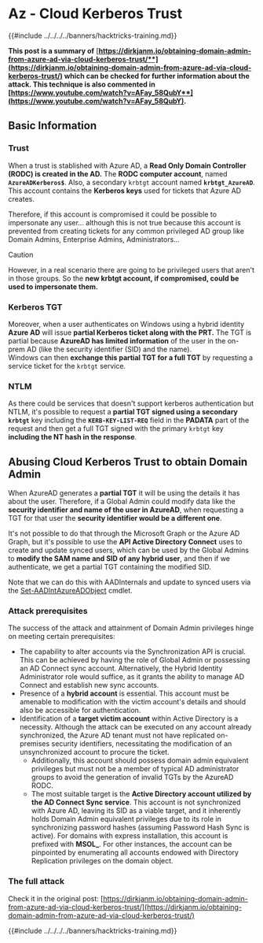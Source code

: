 # Az - Cloud Kerberos Trust

{{#include ../../../../banners/hacktricks-training.md}}

**This post is a summary of** [**https://dirkjanm.io/obtaining-domain-admin-from-azure-ad-via-cloud-kerberos-trust/**](https://dirkjanm.io/obtaining-domain-admin-from-azure-ad-via-cloud-kerberos-trust/) **which can be checked for further information about the attack. This technique is also commented in** [**https://www.youtube.com/watch?v=AFay_58QubY**](https://www.youtube.com/watch?v=AFay_58QubY)**.**

## Basic Information

### Trust

When a trust is stablished with Azure AD, a **Read Only Domain Controller (RODC) is created in the AD.** The **RODC computer account**, named **`AzureADKerberos$`**. Also, a secondary `krbtgt` account named **`krbtgt_AzureAD`**. This account contains the **Kerberos keys** used for tickets that Azure AD creates.

Therefore, if this account is compromised it could be possible to impersonate any user... although this is not true because this account is prevented from creating tickets for any common privileged AD group like Domain Admins, Enterprise Admins, Administrators...

> [!CAUTION]
> However, in a real scenario there are going to be privileged users that aren't in those groups. So the **new krbtgt account, if compromised, could be used to impersonate them.**

### Kerberos TGT

Moreover, when a user authenticates on Windows using a hybrid identity **Azure AD** will issue **partial Kerberos ticket along with the PRT.** The TGT is partial because **AzureAD has limited information** of the user in the on-prem AD (like the security identifier (SID) and the name).\
Windows can then **exchange this partial TGT for a full TGT** by requesting a service ticket for the `krbtgt` service.

### NTLM

As there could be services that doesn't support kerberos authentication but NTLM, it's possible to request a **partial TGT signed using a secondary `krbtgt`** key including the **`KERB-KEY-LIST-REQ`** field in the **PADATA** part of the request and then get a full TGT signed with the primary `krbtgt` key **including the NT hash in the response**.

## Abusing Cloud Kerberos Trust to obtain Domain Admin <a href="#abusing-cloud-kerberos-trust-to-obtain-domain-admin" id="abusing-cloud-kerberos-trust-to-obtain-domain-admin"></a>

When AzureAD generates a **partial TGT** it will be using the details it has about the user. Therefore, if a Global Admin could modify data like the **security identifier and name of the user in AzureAD**, when requesting a TGT for that user the **security identifier would be a different one**.

It's not possible to do that through the Microsoft Graph or the Azure AD Graph, but it's possible to use the **API Active Directory Connect** uses to create and update synced users, which can be used by the Global Admins to **modify the SAM name and SID of any hybrid user**, and then if we authenticate, we get a partial TGT containing the modified SID.

Note that we can do this with AADInternals and update to synced users via the [Set-AADIntAzureADObject](https://aadinternals.com/aadinternals/#set-aadintazureadobject-a) cmdlet.

### Attack prerequisites <a href="#attack-prerequisites" id="attack-prerequisites"></a>

The success of the attack and attainment of Domain Admin privileges hinge on meeting certain prerequisites:

- The capability to alter accounts via the Synchronization API is crucial. This can be achieved by having the role of Global Admin or possessing an AD Connect sync account. Alternatively, the Hybrid Identity Administrator role would suffice, as it grants the ability to manage AD Connect and establish new sync accounts.
- Presence of a **hybrid account** is essential. This account must be amenable to modification with the victim account's details and should also be accessible for authentication.
- Identification of a **target victim account** within Active Directory is a necessity. Although the attack can be executed on any account already synchronized, the Azure AD tenant must not have replicated on-premises security identifiers, necessitating the modification of an unsynchronized account to procure the ticket.
  - Additionally, this account should possess domain admin equivalent privileges but must not be a member of typical AD administrator groups to avoid the generation of invalid TGTs by the AzureAD RODC.
  - The most suitable target is the **Active Directory account utilized by the AD Connect Sync service**. This account is not synchronized with Azure AD, leaving its SID as a viable target, and it inherently holds Domain Admin equivalent privileges due to its role in synchronizing password hashes (assuming Password Hash Sync is active). For domains with express installation, this account is prefixed with **MSOL\_**. For other instances, the account can be pinpointed by enumerating all accounts endowed with Directory Replication privileges on the domain object.

### The full attack <a href="#the-full-attack" id="the-full-attack"></a>

Check it in the original post: [https://dirkjanm.io/obtaining-domain-admin-from-azure-ad-via-cloud-kerberos-trust/](https://dirkjanm.io/obtaining-domain-admin-from-azure-ad-via-cloud-kerberos-trust/)

{{#include ../../../../banners/hacktricks-training.md}}



